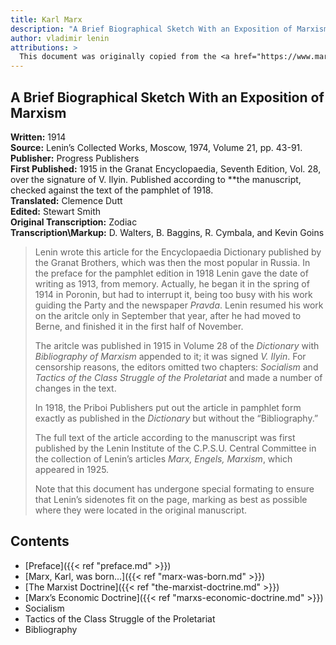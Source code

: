 ```yaml
---
title: Karl Marx
description: "A Brief Biographical Sketch With an Exposition of Marxism"
author: vladimir lenin
attributions: >
  This document was originally copied from the <a href="https://www.marxists.org/archive/lenin/works/1914/granat/">Marxist Internet Archive</a>.
---
```


## A Brief Biographical Sketch With an Exposition of Marxism

**Written:** 1914<br>
**Source:** Lenin’s Collected Works, Moscow, 1974, Volume 21, pp. 43-91.<br>
**Publisher:** Progress Publishers<br>
**First Published:** 1915 in the Granat Encyclopaedia, Seventh Edition, Vol. 28, over the signature of V. Ilyin. Published according to **the manuscript, checked against the text of the pamphlet of 1918.<br>
**Translated:** Clemence Dutt<br>
**Edited:** Stewart Smith<br>
**Original Transcription:** Zodiac<br>
**Transcription\Markup:** D. Walters, B. Baggins, R. Cymbala, and Kevin Goins

> Lenin wrote this article for the Encyclopaedia Dictionary published by the Granat Brothers, which was then the most popular in Russia. In the preface for the pamphlet edition in 1918 Lenin gave the date of writing as 1913, from memory. Actually, he began it in the spring of 1914 in Poronin, but had to interrupt it, being too busy with his work guiding the Party and the newspaper *Pravda*. Lenin resumed his work on the aritcle only in September that year, after he had moved to Berne, and finished it in the first half of November.
> 
> The aritcle was published in 1915 in Volume 28 of the *Dictionary* with *Bibliography of Marxism* appended to it; it was signed *V. Ilyin*. For censorship reasons, the editors omitted two chapters: *Socialism* and *Tactics of the Class Struggle of the Proletariat* and made a number of changes in the text.
> 
> In 1918, the Priboi Publishers put out the article in pamphlet form exactly as published in the *Dictionary* but without the “Bibliography.”
> 
> The full text of the article according to the manuscript was first published by the Lenin Institute of the C.P.S.U. Central Committee in the collection of Lenin’s articles *Marx, Engels, Marxism*, which appeared in 1925.
> 
> Note that this document has undergone special formating to ensure that Lenin’s sidenotes fit on the page, marking as best as possible where they were located in the original manuscript.

## Contents

- [Preface]({{< ref "preface.md" >}})
- [Marx, Karl, was born...]({{< ref "marx-was-born.md" >}})
- [The Marxist Doctrine]({{< ref "the-marxist-doctrine.md" >}})
- [Marx’s Economic Doctrine]({{< ref "marxs-economic-doctrine.md" >}})
- Socialism
- Tactics of the Class Struggle of the Proletariat
- Bibliography